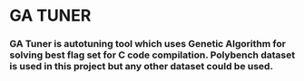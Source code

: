 # GA TUNER

### GA Tuner is autotuning tool which uses Genetic Algorithm for solving best flag set for C code compilation. Polybench dataset is used in this project but any other dataset could be used.
